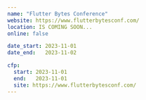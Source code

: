 ```yaml
---
name: "Flutter Bytes Conference"
website: https://www.flutterbytesconf.com/
location: IS COMING SOON...
online: false

date_start: 2023-11-01
date_end:   2023-11-02

cfp:
  start: 2023-11-01
  end:   2023-11-01
  site: https://www.flutterbytesconf.com/
---
```

